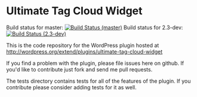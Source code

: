 # Ultimate Tag Cloud Widget #

Build status for master: [![Build Status (master)](https://travis-ci.org/rickard2/utcw.png?branch=master)](https://travis-ci.org/rickard2/utcw)
Build status for 2.3-dev: [![Build Status (2.3-dev)](https://travis-ci.org/rickard2/utcw.png?branch=2.3-dev)](https://travis-ci.org/rickard2/utcw)

This is the code repository for the WordPress plugin hosted at http://wordpress.org/extend/plugins/ultimate-tag-cloud-widget

If you find a problem with the plugin, please file issues here on github. If you'd like to contribute just fork and send me pull requests.

The tests directory contains tests for all of the features of the plugin. If you contribute please consider adding tests for it as well.

